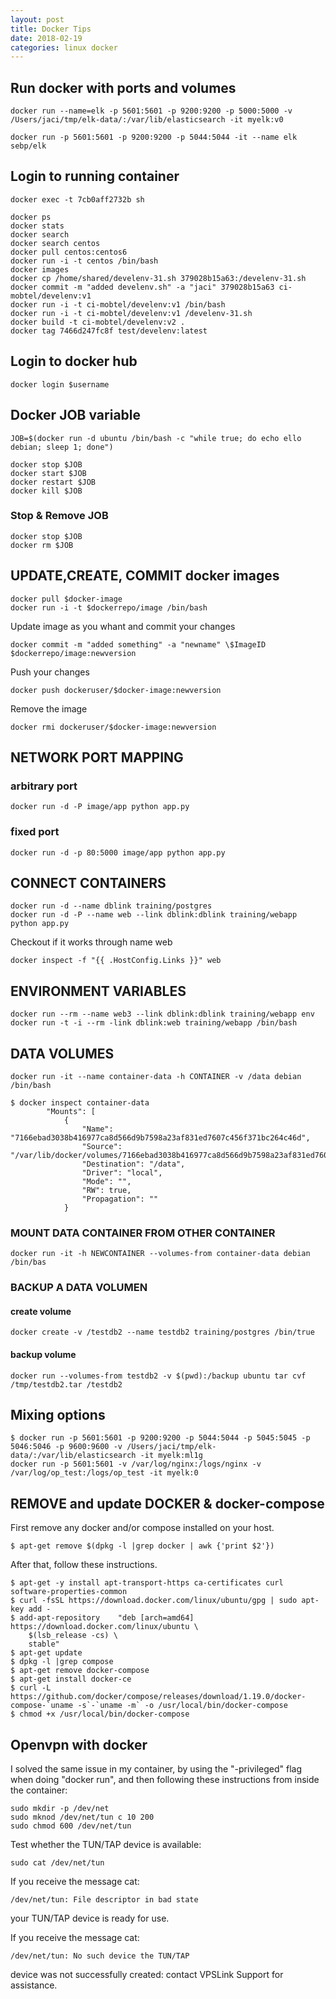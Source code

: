 ```yaml
---
layout: post
title: Docker Tips
date: 2018-02-19
categories: linux docker
---
```


## Run docker with ports and volumes

	docker run --name=elk -p 5601:5601 -p 9200:9200 -p 5000:5000 -v /Users/jaci/tmp/elk-data/:/var/lib/elasticsearch -it myelk:v0

	docker run -p 5601:5601 -p 9200:9200 -p 5044:5044 -it --name elk sebp/elk

## Login to running container

	docker exec -t 7cb0aff2732b sh

```
docker ps
docker stats
docker search
docker search centos
docker pull centos:centos6
docker run -i -t centos /bin/bash
docker images
docker cp /home/shared/develenv-31.sh 379028b15a63:/develenv-31.sh
docker commit -m "added develenv.sh" -a "jaci" 379028b15a63 ci-mobtel/develenv:v1
docker run -i -t ci-mobtel/develenv:v1 /bin/bash
docker run -i -t ci-mobtel/develenv:v1 /develenv-31.sh
docker build -t ci-mobtel/develenv:v2 .
docker tag 7466d247fc8f test/develenv:latest
```

## Login to docker hub

	docker login $username


## Docker JOB variable
 
```
JOB=$(docker run -d ubuntu /bin/bash -c "while true; do echo ello debian; sleep 1; done")

docker stop $JOB
docker start $JOB
docker restart $JOB
docker kill $JOB
```

### Stop & Remove JOB

```
docker stop $JOB
docker rm $JOB
```


## UPDATE,CREATE, COMMIT docker images

```
docker pull $docker-image
docker run -i -t $dockerrepo/image /bin/bash
```

Update image as you whant and commit your changes

```
docker commit -m "added something" -a "newname" \$ImageID $dockerrepo/image:newversion
```

Push your changes 

```
docker push dockeruser/$docker-image:newversion
```

Remove the image

```
docker rmi dockeruser/$docker-image:newversion
```

## NETWORK PORT MAPPING

### arbitrary port

	docker run -d -P image/app python app.py

### fixed port

	docker run -d -p 80:5000 image/app python app.py


## CONNECT CONTAINERS

	docker run -d --name dblink training/postgres
	docker run -d -P --name web --link dblink:dblink training/webapp python app.py

Checkout if it works through name web

	docker inspect -f "{{ .HostConfig.Links }}" web

## ENVIRONMENT VARIABLES

```
docker run --rm --name web3 --link dblink:dblink training/webapp env
docker run -t -i --rm -link dblink:web training/webapp /bin/bash
```

## DATA VOLUMES

```
docker run -it --name container-data -h CONTAINER -v /data debian /bin/bash
```

```
$ docker inspect container-data
        "Mounts": [
            {
                "Name": "7166ebad3038b416977ca8d566d9b7598a23af831ed7607c456f371bc264c46d",
                "Source": "/var/lib/docker/volumes/7166ebad3038b416977ca8d566d9b7598a23af831ed7607c456f371bc264c46d/_data",
                "Destination": "/data",
                "Driver": "local",
                "Mode": "",
                "RW": true,
                "Propagation": ""
            }
```

### MOUNT DATA CONTAINER FROM OTHER CONTAINER


	docker run -it -h NEWCONTAINER --volumes-from container-data debian /bin/bas

### BACKUP A DATA VOLUMEN

#### create volume

	docker create -v /testdb2 --name testdb2 training/postgres /bin/true 

#### backup volume

	docker run --volumes-from testdb2 -v $(pwd):/backup ubuntu tar cvf /tmp/testdb2.tar /testdb2


## Mixing options

```
$ docker run -p 5601:5601 -p 9200:9200 -p 5044:5044 -p 5045:5045 -p 5046:5046 -p 9600:9600 -v /Users/jaci/tmp/elk-data/:/var/lib/elasticsearch -it myelk:ml1g
docker run -p 5601:5601 -v /var/log/nginx:/logs/nginx -v /var/log/op_test:/logs/op_test -it myelk:0
```

## REMOVE and update DOCKER & docker-compose

First remove any docker and/or compose installed on your host.

	$ apt-get remove $(dpkg -l |grep docker | awk {'print $2'})

After that, follow these instructions.

```
$ apt-get -y install apt-transport-https ca-certificates curl software-properties-common
$ curl -fsSL https://download.docker.com/linux/ubuntu/gpg | sudo apt-key add -
$ add-apt-repository    "deb [arch=amd64] https://download.docker.com/linux/ubuntu \
    $(lsb_release -cs) \
    stable"
$ apt-get update
$ dpkg -l |grep compose
$ apt-get remove docker-compose
$ apt-get install docker-ce
$ curl -L https://github.com/docker/compose/releases/download/1.19.0/docker-compose-`uname -s`-`uname -m` -o /usr/local/bin/docker-compose
$ chmod +x /usr/local/bin/docker-compose
```
## Openvpn with docker

I solved the same issue in my container, by using the "-privileged" flag when doing "docker run", and then following these instructions from inside the container:

```
sudo mkdir -p /dev/net
sudo mknod /dev/net/tun c 10 200
sudo chmod 600 /dev/net/tun
```

Test whether the TUN/TAP device is available:

	sudo cat /dev/net/tun 

If you receive the message cat: 

	/dev/net/tun: File descriptor in bad state 

your TUN/TAP device is ready for use.

If you receive the message cat: 

	/dev/net/tun: No such device the TUN/TAP 

device was not successfully created: contact VPSLink Support for assistance.
